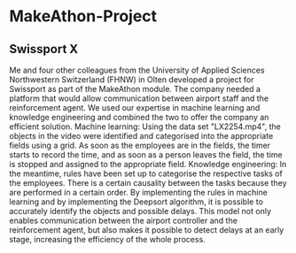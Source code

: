 # MakeAthon-Project
## Swissport X ##

Me and four other colleagues from the University of Applied Sciences Northwestern Switzerland (FHNW) in Olten developed a project for Swissport as part of the MakeAthon module.
The company needed a platform that would allow communication between airport staff and the reinforcement agent. 
We used our expertise in machine learning and knowledge engineering and combined the two to offer the company an efficient solution. 
Machine learning: Using the data set "LX2254.mp4", the objects in the video were identified and categorised into the appropriate fields using a grid. As soon as the employees are in the fields, the timer starts to record the time, and as soon as a person leaves the field, the time is stopped and assigned to the appropriate field. 
Knowledge engineering: In the meantime, rules have been set up to categorise the respective tasks of the employees. There is a certain causality between the tasks because they are performed in a certain order. 
By implementing the rules in machine learning and by implementing the Deepsort algorithm, it is possible to accurately identify the objects and possible delays. 
This model not only enables communication between the airport controller and the reinforcement agent, but also makes it possible to detect delays at an early stage, increasing the efficiency of the whole process.
